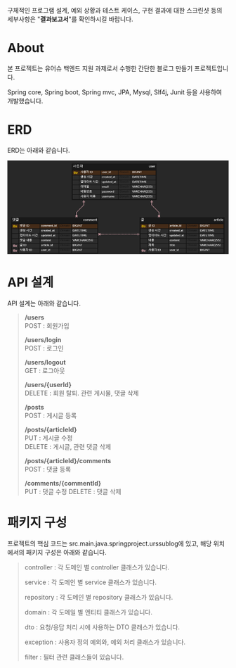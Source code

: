 구체적인 프로그램 설계, 예외 상황과 테스트 케이스, 구현 결과에 대한 스크린샷 등의 세부사항은 "**결과보고서**"를 확인하시길 바랍니다.

# About

본 프로젝트는 유어슈 백엔드 지원 과제로서 수행한 간단한 블로그 만들기 프로젝트입니다.

Spring core, Spring boot, Spring mvc, JPA, Mysql, Slf4j, Junit 등을 사용하여 개발했습니다.

# ERD

ERD는 아래와 같습니다.

![urssublog.png](urssublog.png)

# API 설계

API 설계는 아래와 같습니다.

> **/users**<br>
> POST : 회원가입
> 
> **/users/login**<br>
> POST : 로그인
> 
> **/users/logout**<br>
> GET : 로그아웃
> 
> **/users/{userId}**<br>
> DELETE : 회원 탈퇴. 관련 게시물, 댓글 삭제
> 
> **/posts**<br>
> POST : 게시글 등록
> 
> **/posts/{articleId}**<br>
> PUT : 게시글 수정<br>
> DELETE : 게시글, 관련 댓글 삭제
> 
> **/posts/{articleId}/comments**<br>
> POST : 댓글 등록
> 
> **/comments/{commentId}**<br>
> PUT : 댓글 수정 DELETE : 댓글 삭제

# 패키지 구성

프로젝트의 핵심 코드는 src.main.java.springproject.urssublog에 있고, 해당 위치에서의 패키지 구성은 아래와 같습니다.

> controller : 각 도메인 별 controller 클래스가 있습니다.
> 
> service : 각 도메인 별 service 클래스가 있습니다.
> 
> repository : 각 도메인 별 repository 클래스가 있습니다.
> 
> domain : 각 도메일 별 엔티티 클래스가 있습니다.
> 
> dto : 요청/응답 처리 시에 사용하는 DTO 클래스가 있습니다.
> 
> exception : 사용자 정의 예외와, 예외 처리 클래스가 있습니다.
> 
> filter : 필터 관련 클래스들이 있습니다.
